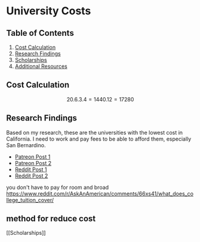 # University Costs

## Table of Contents

1. [Cost Calculation](#cost-calculation)
2. [Research Findings](#research-findings)
3. [Scholarships](#scholarships)
4. [Additional Resources](#additional-resources)

## Cost Calculation

$$
20.6.3.4  = 1440 . 12 = 17280
$$

## Research Findings

Based on my research, these are the universities with the lowest cost in California. I need to work and pay fees to be able to afford them, especially San Bernardino.

- [Patreon Post 1](https://www.patreon.com/c/bgzconsulting/posts)
- [Patreon Post 2](https://www.patreon.com/posts/announcing-bgz-115452488)
- [Reddit Post 1](https://www.reddit.com/r/personalfinance/comments/13i9vhy/cost_analysis_of_2_years_at_a_california_state/)
- [Reddit Post 2](https://www.reddit.com/r/college/comments/lkivav/cost_analysis_of_2_years_at_community_college/?utm_source=share&utm_medium=web2x&context=3)

you don't have to pay for room and broad 
https://www.reddit.com/r/AskAnAmerican/comments/66xs41/what_does_college_tuition_cover/ 


## method for reduce cost 
[[Scholarships]]